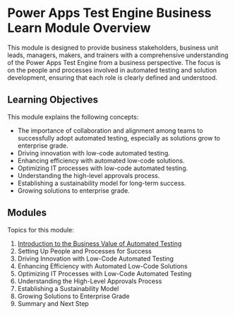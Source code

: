 # Power Apps Test Engine Business Learn Module Overview

This module is designed to provide business stakeholders, business unit leads, managers, makers, and trainers with a comprehensive understanding of the Power Apps Test Engine from a business perspective. The focus is on the people and processes involved in automated testing and solution development, ensuring that each role is clearly defined and understood.

## Learning Objectives
This module explains the following concepts:

- The importance of collaboration and alignment among teams to successfully adopt automated testing, especially as solutions grow to enterprise grade.
- Driving innovation with low-code automated testing.
- Enhancing efficiency with automated low-code solutions.
- Optimizing IT processes with low-code automated testing.
- Understanding the high-level approvals process.
- Establishing a sustainability model for long-term success.
- Growing solutions to enterprise grade.

## Modules

Topics for this module:

1. [Introduction to the Business Value of Automated Testing](/powerfuldev-testing/learning/business-path/01-introduction-to-the-business-value-of-automated-testing.md)
2. Setting Up People and Processes for Success
3. Driving Innovation with Low-Code Automated Testing
4. Enhancing Efficiency with Automated Low-Code Solutions
5. Optimizing IT Processes with Low-Code Automated Testing
6. Understanding the High-Level Approvals Process
7. Establishing a Sustainability Model
8. Growing Solutions to Enterprise Grade
9. Summary and Next Step
